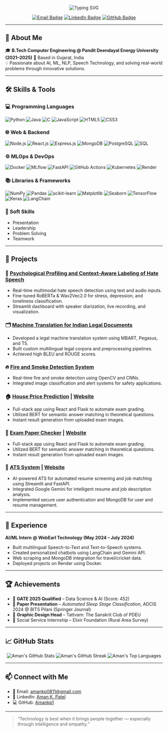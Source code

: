 <!-- Profile Banner -->
<p align="center">
  <img src="https://readme-typing-svg.demolab.com?font=Fira+Code&size=24&pause=1000&color=F7F7F7&center=true&vCenter=true&width=435&lines=Hi+there!+I'm+Aman+Patel;AI+%7C+ML+%7C+NLP+Enthusiast;Building+Intelligent+Solutions" alt="Typing SVG" />
</p>

<!-- Social Links -->
<p align="center">
  <a href="mailto:amankp0811@gmail.com"><img src="https://img.shields.io/badge/Email-amankp0811@gmail.com-D14836?style=flat&logo=gmail&logoColor=white" alt="Email Badge"/></a>
  <a href="https://www.linkedin.com/in/aman-k-patel-203122240/"><img src="https://img.shields.io/badge/LinkedIn-Aman%20K.%20Patel-blue?style=flat&logo=linkedin" alt="LinkedIn Badge"/></a>
  <a href="https://github.com/Amankp1"><img src="https://img.shields.io/badge/GitHub-Amankp1-black?style=flat&logo=github" alt="GitHub Badge"/></a>
</p>

---

## 🧠 About Me

🎓 **B.Tech Computer Engineering @ Pandit Deendayal Energy University (2021–2025)**  📍 Based in Gujarat, India  
💡 Passionate about AI, ML, NLP, Speech Technology, and solving real-world problems through innovative solutions.

---

## 🛠️ Skills & Tools

### 💻 Programming Languages
![Python](https://img.shields.io/badge/-Python-3776AB?style=flat&logo=python&logoColor=white)
![Java](https://img.shields.io/badge/-Java-007396?style=flat&logo=java&logoColor=white)
![C](https://img.shields.io/badge/-C-00599C?style=flat&logo=c&logoColor=white)
![JavaScript](https://img.shields.io/badge/-JavaScript-F7DF1E?style=flat&logo=javascript&logoColor=black)
![HTML5](https://img.shields.io/badge/-HTML5-E34F26?style=flat&logo=html5&logoColor=white)
![CSS3](https://img.shields.io/badge/-CSS3-1572B6?style=flat&logo=css3&logoColor=white)

### 🌐 Web & Backend
![Node.js](https://img.shields.io/badge/-Node.js-339933?style=flat&logo=nodedotjs&logoColor=white)
![React.js](https://img.shields.io/badge/-React.js-61DAFB?style=flat&logo=react&logoColor=black)
![Express.js](https://img.shields.io/badge/-Express.js-000000?style=flat&logo=express&logoColor=white)
![MongoDB](https://img.shields.io/badge/-MongoDB-47A248?style=flat&logo=mongodb&logoColor=white)
![PostgreSQL](https://img.shields.io/badge/-PostgreSQL-336791?style=flat&logo=postgresql&logoColor=white)
![SQL](https://img.shields.io/badge/-SQL-4479A1?style=flat&logo=postgresql&logoColor=white)

### ⚙️ MLOps & DevOps
![Docker](https://img.shields.io/badge/-Docker-2496ED?style=flat&logo=docker&logoColor=white)
![MLflow](https://img.shields.io/badge/-MLflow-0194E2?style=flat&logo=mlflow&logoColor=white)
![FastAPI](https://img.shields.io/badge/-FastAPI-009688?style=flat&logo=fastapi&logoColor=white)
![GitHub Actions](https://img.shields.io/badge/-GitHub%20Actions-2088FF?style=flat&logo=github-actions&logoColor=white)
![Kubernetes](https://img.shields.io/badge/-Kubernetes-326CE5?style=flat&logo=kubernetes&logoColor=white)
![Render](https://img.shields.io/badge/-Render-46E3B7?style=flat&logo=render&logoColor=white)

### 📚 Libraries & Frameworks
![NumPy](https://img.shields.io/badge/-NumPy-013243?style=flat&logo=numpy&logoColor=white)
![Pandas](https://img.shields.io/badge/-Pandas-150458?style=flat&logo=pandas&logoColor=white)
![scikit-learn](https://img.shields.io/badge/-scikit--learn-F7931E?style=flat&logo=scikit-learn&logoColor=white)
![Matplotlib](https://img.shields.io/badge/-Matplotlib-11557C?style=flat&logo=matplotlib&logoColor=white)
![Seaborn](https://img.shields.io/badge/-Seaborn-4C8CBF?style=flat&logo=seaborn&logoColor=white)
![TensorFlow](https://img.shields.io/badge/-TensorFlow-FF6F00?style=flat&logo=tensorflow&logoColor=white)
![Keras](https://img.shields.io/badge/-Keras-D00000?style=flat&logo=keras&logoColor=white)
![LangChain](https://img.shields.io/badge/-LangChain-000000?style=flat&logo=langchain&logoColor=white)

### 🤝 Soft Skills
- Presentation
- Leadership
- Problem Solving
- Teamwork

---

## 📂 Projects

### 🎯 [Psychological Profiling and Context-Aware Labeling of Hate Speech](https://github.com/Amankp1/Major-Project)
- Real-time multimodal hate speech detection using text and audio inputs.
- Fine-tuned RoBERTa & Wav2Vec2.0 for stress, depression, and loneliness classification.
- Streamlit dashboard with speaker diarization, live recording, and visualization.

### 🗂️ [Machine Translation for Indian Legal Documents](https://github.com/Amankp1/Minor-Project)
- Developed a legal machine translation system using MBART, Pegasus, and T5.
- Built custom multilingual legal corpora and preprocessing pipelines.
- Achieved high BLEU and ROUGE scores.

### 🔥 [Fire and Smoke Detection System](https://github.com/Amankp1/Fire-and-Smoke-Detection-System)
- Real-time fire and smoke detection using OpenCV and CNNs.
- Integrated image classification and alert systems for safety applications.

### 🏠 [House Price Prediction](https://github.com/Amankp1/House-Prize-Prediction) | [Website](https://house-price-prediction-complete.streamlit.app/)
- Full-stack app using React and Flask to automate exam grading.
- Utilized BERT for semantic answer matching in theoretical questions.
- Instant result generation from uploaded exam images.

### 📝 [Exam Paper Checker](https://github.com/Amankp1/Exam-Paper-Checker) | [Website](https://exam-paper-checker-complete.onrender.com/)
- Full-stack app using React and Flask to automate exam grading.
- Utilized BERT for semantic answer matching in theoretical questions.
- Instant result generation from uploaded exam images.

### 📄 [ATS System](https://github.com/Amankp1/ATS-System) | [Website](https://ats-system-complete.onrender.com/)
- AI-powered ATS for automated resume screening and job matching using Streamlit and FastAPI.
- Integrated Google Gemini for intelligent resume and job description analysis.
- Implemented secure user authentication and MongoDB for user and resume management.

---

## 💼 Experience

**AI/ML Intern @ WebEarl Technology (May 2024 – July 2024)**
- Built multilingual Speech-to-Text and Text-to-Speech systems.
- Created personalized chatbots using LangChain and Gemini API.
- Web scraping and MongoDB integration for travel/cricket data.
- Deployed projects on Render using Docker.

---

## 🏆 Achievements

- 🎯 **GATE 2025 Qualified** – Data Science & AI (Score: 452)
- 🧠 **Paper Presentation** – *Automated Sleep Stage Classification*, ADCIS 2024 @ BITS Pilani (Springer Journal)
- 🎨 **Graphic Design Head** – Tattvam: The Sanskrit Club of PDEU
- 🙌 Social Service Internship – Elixir Foundation (Rural Area Survey)

---

## 📈 GitHub Stats

<p align="center">
  <img src="https://github-readme-stats.vercel.app/api?username=Amankp1&show_icons=true&theme=radical" alt="Aman's GitHub Stats" />
  <img src="https://github-readme-streak-stats.herokuapp.com/?user=Amankp1&theme=radical" alt="Aman's GitHub Streak" />
  <img src="https://github-readme-stats.vercel.app/api/top-langs/?username=Amankp1&layout=compact&theme=radical" alt="Aman's Top Languages" />
</p>

---

## 📫 Connect with Me

- 📧 Email: [amankp0811@gmail.com](mailto:amankp0811@gmail.com)
- 🔗 LinkedIn: [Aman K. Patel](https://www.linkedin.com/in/aman-k-patel-203122240/)
- 💻 GitHub: [Amankp1](https://github.com/Amankp1)

---

> “Technology is best when it brings people together — especially through intelligence and empathy.”


<!--
## Hi there 👋
**Amankp1/Amankp1** is a ✨ _special_ ✨ repository because its `README.md` (this file) appears on your GitHub profile.

Here are some ideas to get you started:

- 🔭 I’m currently working on ...
- 🌱 I’m currently learning ...
- 👯 I’m looking to collaborate on ...
- 🤔 I’m looking for help with ...
- 💬 Ask me about ...
- 📫 How to reach me: ...
- 😄 Pronouns: ...
- ⚡ Fun fact: ...
-->
